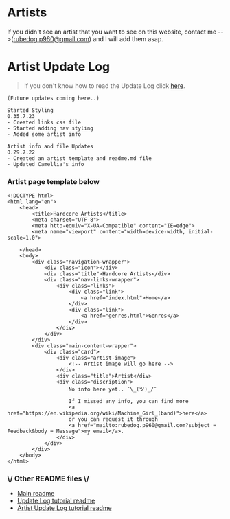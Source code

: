 # Artists
If you didn't see an artist that you want to see on this website, contact me -->(rubedog.p960@gmail.com) and I will add them asap.

# Artist Update Log
> If you don't know how to read the Update Log click [here](/artist-pages/Update-Log-Tutorial/README.md).

```
(Future updates coming here..)

Started Styling
0.35.7.23
- Created links css file
- Started adding nav styling
- Added some artist info

Artist info and file Updates
0.29.7.22
- Created an artist template and readme.md file
- Updated Camellia's info
```

### Artist page template below

```
<!DOCTYPE html>
<html lang="en">
    <head>
        <title>Hardcore Artists</title>
        <meta charset="UTF-8">
        <meta http-equiv="X-UA-Compatible" content="IE=edge">
        <meta name="viewport" content="width=device-width, initial-scale=1.0">
        
    </head>
    <body>
        <div class="navigation-wrapper">
            <div class="icon"></div>
            <div class="title">Hardcore Artists</div>
            <div class="nav-links-wrapper">
                <div class="links">
                    <div class="link">
                        <a href="index.html">Home</a>
                    </div>
                    <div class="link">
                        <a href="genres.html">Genres</a>
                    </div>
                </div>
            </div>
        </div>
        <div class="main-content-wrapper">
            <div class="card">
                <div class="artist-image">
                    <!-- Artist image will go here -->
                </div>
                <div class="title">Artist</div>
                <div class="discription">
                    No info here yet.. ¯\_(ツ)_/¯

                    If I missed any info, you can find more 
                    <a href="https://en.wikipedia.org/wiki/Machine_Girl_(band)">here</a>
                    or you can request it through 
                    <a href="mailto:rubedog.p960@gmail.com?subject = Feedback&body = Message">my email</a>. 
                </div>
            </div>
        </div>
    </body>
</html>
```

### \\/ Other README files \\/
- [Main readme](/artist-pages/README.md)
- [Update Log tutorial readme](/Update-Log-Tutorial/README.md)
- [Artist Update Log tutorial readme](/artist-pages/Update-Log-Tutorial/README.md)
